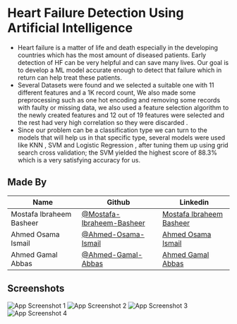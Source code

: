 
# Heart Failure Detection Using Artificial Intelligence
- Heart failure is a matter of life and death especially in the developing countries which has the most amount of diseased patients. Early detection of HF can be very helpful and can save many lives. Our goal is to develop a ML model accurate enough to detect that failure which in return can help treat these patients.
- Several Datasets were found and we selected a suitable one with 11 different features and a 1K record count, We also made some preprocessing such as one hot encoding and removing some records with faulty or missing data, we also used a feature selection algorithm to the newly created features and 12 out of 19 features were selected and the rest had very high correlation so they were discarded .
- Since our problem can be a classification type we can turn to the models that will help us in that specific type, several models were used like KNN , SVM and Logistic Regression , after tuning them up using grid search cross validation; the SVM yielded the highest score of 88.3% which is a very satisfying accuracy for us.


## Made By
Name | Github | Linkedin |
--- | --- | --- |
Mostafa Ibraheem Basheer | [@Mostafa-Ibraheem-Basheer](https://github.com/Mostafa-Ibraheem-basheer) | [Mostafa Ibraheem Basheer](https://www.linkedin.com/in/mostafa-ibraheem-b36172238/)|
Ahmed Osama Ismail | [@Ahmed-Osama-Ismail](https://github.com/ahmedosamaismail) |[Ahmed Osama Ismail](https://www.linkedin.com/in/ahmed-osama-663104236/)|
Ahmed Gamal Abbas | [@Ahmed-Gamal-Abbas](https://github.com/Ahmed-gamal-elmahdy) |[Ahmed Gamal Abbas](https://www.linkedin.com/in/ahmed-gamal-elmahdy/)|


## Screenshots

![App Screenshot 1](https://i.imgur.com/4ZVJC1y.png)
![App Screenshot 2](https://i.imgur.com/FXBS9bp.png)
![App Screenshot 3](https://i.imgur.com/TyARxSL.png)
![App Screenshot 4](https://i.imgur.com/Zou1aXw.png)

